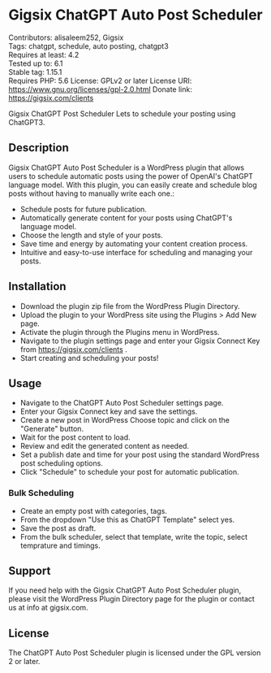 # Gigsix ChatGPT Auto Post Scheduler

Contributors: alisaleem252, Gigsix  
Tags: chatgpt, schedule, auto posting, chatgpt3  
Requires at least: 4.2  
Tested up to: 6.1  
Stable tag: 1.15.1  
Requires PHP: 5.6
License: GPLv2 or later
License URI: https://www.gnu.org/licenses/gpl-2.0.html
Donate link: https://gigsix.com/clients

Gigsix ChatGPT Post Scheduler Lets to schedule your posting using ChatGPT3.

## Description

Gigsix ChatGPT Auto Post Scheduler is a WordPress plugin that allows users to schedule automatic posts using the power of OpenAI's ChatGPT language model. With this plugin, you can easily create and schedule blog posts without having to manually write each one.:

* Schedule posts for future publication.
* Automatically generate content for your posts using ChatGPT's language model.
* Choose the length and style of your posts.
* Save time and energy by automating your content creation process.
* Intuitive and easy-to-use interface for scheduling and managing your posts.


## Installation

*  Download the plugin zip file from the WordPress Plugin Directory.
*  Upload the plugin to your WordPress site using the Plugins > Add New page.
*  Activate the plugin through the Plugins menu in WordPress.
*  Navigate to the plugin settings page and enter your Gigsix Connect Key from https://gigsix.com/clients .
*  Start creating and scheduling your posts!


## Usage
* Navigate to the ChatGPT Auto Post Scheduler settings page.
* Enter your Gigsix Connect key and save the settings.
* Create a new post in WordPress Choose topic and click on the "Generate" button.
* Wait for the post content to load.
* Review and edit the generated content as needed.
* Set a publish date and time for your post using the standard WordPress post scheduling options.
* Click "Schedule" to schedule your post for automatic publication.

### Bulk Scheduling
* Create an empty post with categories, tags.
* From the dropdown "Use this as ChatGPT Template" select yes.
* Save the post as draft.
* From the bulk scheduler, select that template, write the topic, select temprature and timings.

## Support
If you need help with the Gigsix ChatGPT Auto Post Scheduler plugin, please visit the WordPress Plugin Directory page for the plugin or contact us at info at gigsix.com.

## License
The ChatGPT Auto Post Scheduler plugin is licensed under the GPL version 2 or later.